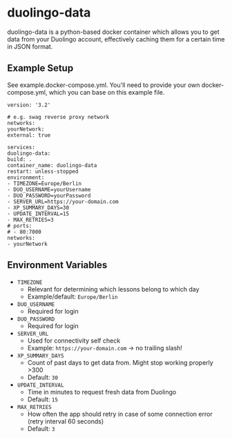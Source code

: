 # duolingo-data

duolingo-data is a python-based docker container which allows you to get data from your Duolingo account, effectively caching them for a certain time in JSON format.

## Example Setup

See example.docker-compose.yml. You'll need to provide your own docker-compose.yml, which you can base on this example file.

    version: '3.2'

    # e.g. swag reverse proxy network
    networks:
    yourNetwork:
    external: true

    services:
    duolingo-data:
    build: .
    container_name: duolingo-data
    restart: unless-stopped
    environment:
    - TIMEZONE=Europe/Berlin
    - DUO_USERNAME=yourUsername
    - DUO_PASSWORD=yourPassword
    - SERVER_URL=https://your-domain.com
    - XP_SUMMARY_DAYS=30
    - UPDATE_INTERVAL=15
    - MAX_RETRIES=3
    # ports:
    # - 80:7000
    networks:
    - yourNetwork

## Environment Variables

- `TIMEZONE`
  - Relevant for determining which lessons belong to which day
  - Example/default: `Europe/Berlin`
- `DUO_USERNAME`
  - Required for login
- `DUO_PASSWORD`
  - Required for login
- `SERVER_URL`
  - Used for connectivity self check
  - Example: `https://your-domain.com` → no trailing slash!
- `XP_SUMMARY_DAYS`
  - Count of past days to get data from. Might stop working properly >300
  - Default: `30`
- `UPDATE_INTERVAL`
  - Time in minutes to request fresh data from Duolingo
  - Default: `15`
- `MAX_RETRIES`
  - How often the app should retry in case of some connection error (retry interval 60 seconds)
  - Default: `3`
